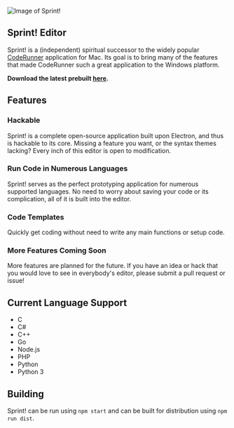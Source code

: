 ![Image of Sprint!](https://frederickgeek8.github.io/Sprint/screenshot.PNG)

## Sprint! Editor

Sprint! is a (independent) spiritual successor to the widely popular [CodeRunner](https://coderunnerapp.com/)
application for Mac. Its goal is to bring many of the features that made CodeRunner such a
great application to the Windows platform.

**Download the latest prebuilt [here](https://github.com/FrederickGeek8/Sprint/releases/download/v0.1.1/Sprint.Setup.0.1.0.exe).**

## Features

### Hackable

Sprint! is a complete open-source application built upon Electron, and thus is
hackable to its core. Missing a feature you want, or the syntax themes lacking?
Every inch of this editor is open to modification.

### Run Code in Numerous Languages

Sprint! serves as the perfect prototyping application for numerous supported languages.
No need to worry about saving your code or its complication, all of it is built into the editor.

### Code Templates

Quickly get coding without need to write any main functions or setup code.

### More Features Coming Soon

More features are planned for the future. If you have an idea or hack that you
would love to see in everybody's editor, please submit a pull request or issue!

## Current Language Support

- C
- C#
- C++
- Go
- Node.js
- PHP
- Python
- Python 3

## Building

Sprint! can be run using `npm start` and can be built for distribution using
`npm run dist`.

